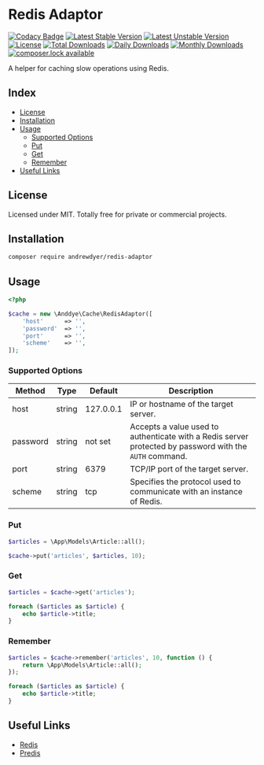 # Redis Adaptor

[![Codacy Badge](https://api.codacy.com/project/badge/Grade/6b9148b403e94cbabbc18abf0c667165)](https://www.codacy.com/app/andrewdyer/redis-adaptor?utm_source=github.com&amp;utm_medium=referral&amp;utm_content=andrewdyer/redis-adaptor&amp;utm_campaign=Badge_Grade)
[![Latest Stable Version](https://poser.pugx.org/andrewdyer/redis-adaptor/version)](https://packagist.org/packages/andrewdyer/redis-adaptor)
[![Latest Unstable Version](https://poser.pugx.org/andrewdyer/redis-adaptor/v/unstable)](//packagist.org/packages/andrewdyer/redis-adaptor)
[![License](https://poser.pugx.org/andrewdyer/redis-adaptor/license)](https://packagist.org/packages/andrewdyer/redis-adaptor)
[![Total Downloads](https://poser.pugx.org/andrewdyer/redis-adaptor/downloads)](https://packagist.org/packages/andrewdyer/redis-adaptor)
[![Daily Downloads](https://poser.pugx.org/andrewdyer/redis-adaptor/d/daily)](https://packagist.org/packages/andrewdyer/redis-adaptor)
[![Monthly Downloads](https://poser.pugx.org/andrewdyer/redis-adaptor/d/monthly)](https://packagist.org/packages/andrewdyer/redis-adaptor)
[![composer.lock available](https://poser.pugx.org/andrewdyer/redis-adaptor/composerlock)](https://packagist.org/packages/andrewdyer/redis-adaptor)

A helper for caching slow operations using Redis.

## Index
* [License](#license)
* [Installation](#installation)
* [Usage](#usage)
    * [Supported Options](#supported-options)
    * [Put](#put)
    * [Get](#get)
    * [Remember](#remember)
* [Useful Links](#useful-links)

## License

Licensed under MIT. Totally free for private or commercial projects.

## Installation

```bash
composer require andrewdyer/redis-adaptor
```

## Usage

```php
<?php

$cache = new \Anddye\Cache\RedisAdaptor([
    'host'      => '',
    'password'  => '',
    'port'      => '',
    'scheme'    => '',
]);
```

### Supported Options

| Method | Type | Default | Description |
| --- | --- | --- | --- |
| host | string | 127.0.0.1 | IP or hostname of the target server.  |
| password | string | not set | Accepts a value used to authenticate with a Redis server protected by password with the `AUTH` command. |
| port | string | 6379 | TCP/IP port of the target server. |
| scheme | string | tcp | Specifies the protocol used to communicate with an instance of Redis. |

### Put

```php
$articles = \App\Models\Article::all();

$cache->put('articles', $articles, 10);
```

### Get

```php
$articles = $cache->get('articles');

foreach ($articles as $article) {
    echo $article->title;
}
```

### Remember

```php
$articles = $cache->remember('articles', 10, function () {
    return \App\Models\Article::all();
});

foreach ($articles as $article) {
    echo $article->title;
}
```

## Useful Links

* [Redis](http://redis.io/)
* [Predis](https://github.com/nrk/predis)